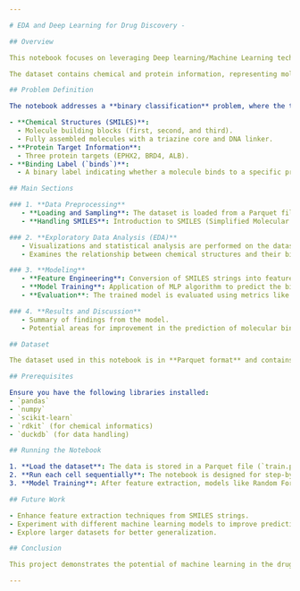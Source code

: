 ```yaml
---

# EDA and Deep Learning for Drug Discovery - 

## Overview

This notebook focuses on leveraging Deep learning/Machine Learning techniques for drug discovery, specifically predicting the binding affinities of small molecules to proteins. Using the **BELKA dataset** provided by Leash Biosciences, this project aims to explore a chemical space of small molecules and accelerate the identification of potential drug candidates.

The dataset contains chemical and protein information, representing molecular structure as **SMILES** strings. The primary goal is to predict whether small molecules bind to specific protein targets, assisting in the drug discovery process.

## Problem Definition

The notebook addresses a **binary classification** problem, where the target variable is `binds` (1 for binding, 0 for non-binding). The dataset includes:

- **Chemical Structures (SMILES)**: 
  - Molecule building blocks (first, second, and third).
  - Fully assembled molecules with a triazine core and DNA linker.
- **Protein Target Information**: 
  - Three protein targets (EPHX2, BRD4, ALB).
- **Binding Label (`binds`)**: 
  - A binary label indicating whether a molecule binds to a specific protein.

## Main Sections

### 1. **Data Preprocessing**
   - **Loading and Sampling**: The dataset is loaded from a Parquet file, and a sample is created for efficient exploratory analysis.
   - **Handling SMILES**: Introduction to SMILES (Simplified Molecular Input Line Entry System), a chemical notation for representing molecular structures.

### 2. **Exploratory Data Analysis (EDA)**
   - Visualizations and statistical analysis are performed on the dataset to understand patterns and distributions.
   - Examines the relationship between chemical structures and their binding to proteins.

### 3. **Modeling**
   - **Feature Engineering**: Conversion of SMILES strings into features usable by machine learning models.
   - **Model Training**: Application of MLP algorithm to predict the binding affinities.
   - **Evaluation**: The trained model is evaluated using metrics like accuracy, precision, and recall.

### 4. **Results and Discussion**
   - Summary of findings from the model.
   - Potential areas for improvement in the prediction of molecular binding.

## Dataset

The dataset used in this notebook is in **Parquet format** and contains both chemical and protein data. The SMILES strings represent molecules, while the target proteins and the binary binding label provide the supervised learning framework.

## Prerequisites

Ensure you have the following libraries installed:
- `pandas`
- `numpy`
- `scikit-learn`
- `rdkit` (for chemical informatics)
- `duckdb` (for data handling)

## Running the Notebook

1. **Load the dataset**: The data is stored in a Parquet file (`train.parquet`) and (`test.parquet`). You may modify the path based on your directory structure.
2. **Run each cell sequentially**: The notebook is designed for step-by-step execution.
3. **Model Training**: After feature extraction, models like Random Forest, Gradient Boosting, or Neural Networks can be trained.

## Future Work

- Enhance feature extraction techniques from SMILES strings.
- Experiment with different machine learning models to improve predictive performance.
- Explore larger datasets for better generalization.

## Conclusion

This project demonstrates the potential of machine learning in the drug discovery process by predicting protein-ligand binding interactions using molecular data. It highlights the importance of feature extraction from chemical notations like SMILES and provides a strong foundation for further research in computational drug discovery.

--- 
```


